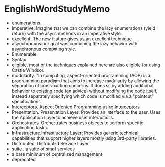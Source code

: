 # EnglishWordStudyMemo

* enumerations.
* imperative. Imagine that we can combine the lazy enumerations (yield return) with the async methods in an imperative style.
* excellent. The new feature gives us an excellent technique
* asynchronous.our goal was combining the lazy behavior with asynchronous computing style.
* Enumerable
* Syntax
* eligible. most of the techniques explained here are also eligible for using Castle Windsor.
* modularity. "In computing, aspect-oriented programming (AOP) is a programming paradigm that aims to increase modularity by allowing the separation of cross-cutting concerns. It does so by adding additional behavior to existing code (an advice) without modifying the code itself, instead separately specifying which code is modified via a "pointcut" specification".
* Interceptors. Aspect Oriented Programming using Interceptors
* Presentation. Presentation Layer: Provides an interface to the user. Uses the Application Layer to achieve user interactions.
* Orchestrates. Orchestrates business objects to perform specific application tasks.
* Infrastructure.Infrastructure Layer: Provides generic technical capabilities that support higher layers mostly using 3rd-party libraries.
* Distributed. Distributed Service Layer
* suite . a suite of small services
* a bare minimum of centralized management
* deprecated